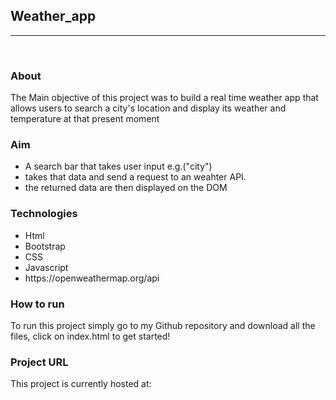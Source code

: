 ## Weather_app
---
<br/>

### About
The Main objective of this project was to build a real time weather app that allows users to search a city's location and display its weather and temperature at that present moment 

### Aim
<ul>
  <li>A search bar that takes user input e.g.("city")</li>
  <li>takes that data and send a request to an weahter API.</li>
  <li>the returned data are then displayed on the DOM</li>
</ul>

### Technologies
<ul>
  <li>Html</li>
  <li>Bootstrap </li>
  <li>CSS</li>
  <li>Javascript</li>
  <li>https://openweathermap.org/api</li>
</ul>

### How to run
To run this project simply go to my Github repository and download all the files, click on index.html to get started!

### Project URL
This project is currently hosted at:




